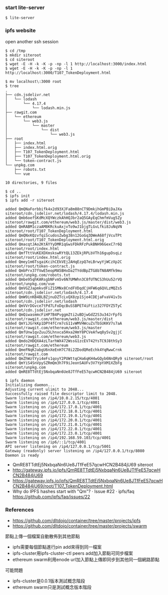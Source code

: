 ### start lite-server

```
$ lite-server 
```

### ipfs website

open another ssh session 

```
$ cd /tmp
$ mkdir siteroot
$ cd siteroot
$ wget -E -H -k -K -p -np -l 1 http://localhost:3000/index.html
$ wget -E -H -k -K -p -np -l 1 http://localhost:3000/T107_TokenDeployment.html

$ mv localhost\:3000 root
$ tree
.
├── cdn.jsdelivr.net
│   └── lodash
│       └── 4.17.4
│           └── lodash.min.js
├── rawgit.com
│   └── ethereum
│       └── web3.js
│           └── master
│               └── dist
│                   └── web3.js
├── root
│   ├── index.html
│   ├── index.html.orig
│   ├── T107_TokenDeployment.html
│   ├── T107_TokenDeployment.html.orig
│   └── token-contract.js
└── unpkg.com
    ├── robots.txt
    └── vue

10 directories, 9 files

$ cd ..
$ ipfs init
$ ipfs add -r siteroot

added QmQNaForbbifk4x2d93XJFa8m88nCT9DmkihGmPBiDaJXa siteroot/cdn.jsdelivr.net/lodash/4.17.4/lodash.min.js
added Qmb6oefSKdMcXQYWczkAhHQJbr2aQ5GAyEqChmfmVug5Zy siteroot/rawgit.com/ethereum/web3.js/master/dist/web3.js
added QmRABM1czaAM8KRckuAxjvTo9wJ1bjgTLGvLfki8JuNqVN siteroot/root/T107_TokenDeployment.html
added QmQNxKQzvfqiScudosZwbg38n12GoGq3DWeA68fjVcuTPt siteroot/root/T107_TokenDeployment.html.orig
added QmacqtJAo2KtAYYyDMR1qGwsFDkRFzPukBNH96GexC7r6Q siteroot/root/index.html
added QmfTttVuKEXDXmskswRYtQL13ZEkjRPLbVTh16gupDsqLz siteroot/root/index.html.orig
added Qmey1m6TsgaiKcihCEkVEj2AHqEzpQ7eLBrwyYjWCzXp2C siteroot/root/token-contract.js
added QmbPrx37fVwE5eopMA5BHxDa2TYddBpZTG8bTN8AMfk9mu siteroot/unpkg.com/robots.txt
added Qmbe95qhKARsgbNFvm5v6N7UMWhn3C8fUTNCS3hUu52rVQ siteroot/unpkg.com/vue
added QmVGZJapmkvdFiZ1SMNx8CndFVDqdCjHFW6q6QVLzMQZs5 siteroot/cdn.jsdelivr.net/lodash/4.17.4
added QmW9inKB4BLBZjnuDZTcLvQX8zp1Sje4CDEjaFvaV41v3s siteroot/cdn.jsdelivr.net/lodash
added QmVVrDGvce7tPd7LFoDqcBuSSBPET4iFtiz327FDYZ5TyC siteroot/cdn.jsdelivr.net
added QmQiwasmmcFiHP7B4PvggmZti2uBDjwGdZ2S3u34JrFpfG siteroot/rawgit.com/ethereum/web3.js/master/dist
added QmYiJGrkKp1DPY4fCrm7cG11vWMVHWcuZsTbSUKKV7s7aA siteroot/rawgit.com/ethereum/web3.js/master
added QmfUnw1qvZuuJ5Lhnxca5Hxa2HmY8PCVeAfwq8ySv2gjjC siteroot/rawgit.com/ethereum/web3.js
added Qmdo2HDQXA4zLTarhWX472WssG1zcEV742YsTC9J8thSy3 siteroot/rawgit.com/ethereum
added QmeFNqKJabgU6nXeEnH7C78i2ZDodQReEchk4YqRwwCrnk siteroot/rawgit.com
added QmZhWztYyi4eFs1qoyY2PUWttqCHa6qKH4wGQyb6NnQRy9 siteroot/root
added QmYiS4SnVpySZRmQm3h7F9iJeonSAUFv3V7YpYXM1XZbFg siteroot/unpkg.com
added QmRE8TTdtEj5NxbqaNn6Ue8JTfFeE57qcwHCN2B484jU69 siteroot

$ ipfs daemon
Initializing daemon...
Adjusting current ulimit to 2048...
Successfully raised file descriptor limit to 2048.
Swarm listening on /ip4/10.0.2.15/tcp/4001
Swarm listening on /ip4/127.0.0.1/tcp/4001
Swarm listening on /ip4/172.17.0.1/tcp/4001
Swarm listening on /ip4/172.18.0.1/tcp/4001
Swarm listening on /ip4/172.19.0.1/tcp/4001
Swarm listening on /ip4/172.20.0.1/tcp/4001
Swarm listening on /ip4/172.21.0.1/tcp/4001
Swarm listening on /ip4/172.22.0.1/tcp/4001
Swarm listening on /ip4/172.23.0.1/tcp/4001
Swarm listening on /ip4/192.168.59.103/tcp/4001
Swarm listening on /ip6/::1/tcp/4001
API server listening on /ip4/127.0.0.1/tcp/5001
Gateway (readonly) server listening on /ip4/127.0.0.1/tcp/8080
Daemon is ready

```

* QmRE8TTdtEj5NxbqaNn6Ue8JTfFeE57qcwHCN2B484jU69 siteroot
* http://gateway.ipfs.io/ipfs/QmRE8TTdtEj5NxbqaNn6Ue8JTfFeE57qcwHCN2B484jU69
* https://gateway.ipfs.io/ipfs/QmRE8TTdtEj5NxbqaNn6Ue8JTfFeE57qcwHCN2B484jU69/root/T107_TokenDeployment.html
* Why do IPFS hashes start with "Qm"? · Issue #22 · ipfs/faq https://github.com/ipfs/faq/issues/22

### References

* https://github.com/dltdojo/container/tree/master/projects/ipfs
* https://github.com/dltdojo/container/tree/master/projects/swarm

節點上傳一個檔案自動散佈到其他節點

* ipfs需要每個節點進行pin add來得到同一檔案
* ipfs-cluster用ipfs-cluster-ctl peers add加入節點可同步檔案
* ethereum swarm利用enode url加入節點上傳即同步到其他同一個網路節點

可能問題

* ipfs-cluster是0.0.1版本測試概念階段
* ethereum swarm只是測試概念版本階段
